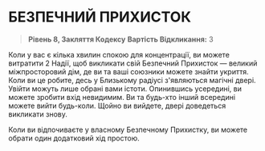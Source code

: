 ﻿# БЕЗПЕЧНИЙ ПРИХИСТОК

> **Рівень 8, Закляття Кодексу**
> **Вартість Відкликання:** 3

Коли у вас є кілька хвилин спокою для концентрації, ви можете витратити 2 Надії, щоб викликати свій Безпечний Прихисток — великий міжпросторовий дім, де ви та ваші союзники можете знайти укриття. Коли ви це робите, десь у Близькому радіусі з'являються магічні двері. Увійти можуть лише обрані вами істоти. Опинившись усередині, ви можете зробити вхід невидимим. Ви та будь-хто інший всередині можете вийти будь-коли. Щойно ви вийдете, двері доведеться викликати знову.

Коли ви відпочиваєте у власному Безпечному Прихистку, ви можете обрати один додатковий хід простою.